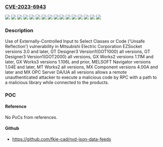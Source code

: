 ### [CVE-2023-6943](https://cve.mitre.org/cgi-bin/cvename.cgi?name=CVE-2023-6943)
![](https://img.shields.io/static/v1?label=Product&message=EZSocket&color=blue)
![](https://img.shields.io/static/v1?label=Product&message=GT%20Designer3%20Version1(GOT1000)&color=blue)
![](https://img.shields.io/static/v1?label=Product&message=GT%20Designer3%20Version1(GOT2000)&color=blue)
![](https://img.shields.io/static/v1?label=Product&message=GX%20Works2&color=blue)
![](https://img.shields.io/static/v1?label=Product&message=GX%20Works3&color=blue)
![](https://img.shields.io/static/v1?label=Product&message=MELSOFT%20Navigator&color=blue)
![](https://img.shields.io/static/v1?label=Product&message=MT%20Works2&color=blue)
![](https://img.shields.io/static/v1?label=Product&message=MX%20Component&color=blue)
![](https://img.shields.io/static/v1?label=Product&message=MX%20OPC%20Server%20DA%2FUA&color=blue)
![](https://img.shields.io/static/v1?label=Version&message=%3D%201.04E%20and%20later%20&color=brighgreen)
![](https://img.shields.io/static/v1?label=Version&message=%3D%201.106L%20and%20prior%20&color=brighgreen)
![](https://img.shields.io/static/v1?label=Version&message=%3D%201.11M%20and%20later%20&color=brighgreen)
![](https://img.shields.io/static/v1?label=Version&message=%3D%203.0%20and%20later%20&color=brighgreen)
![](https://img.shields.io/static/v1?label=Version&message=%3D%204.00A%20and%20later%20&color=brighgreen)
![](https://img.shields.io/static/v1?label=Version&message=%3D%20all%20versions%20&color=brighgreen)
![](https://img.shields.io/static/v1?label=Vulnerability&message=CWE-470%20Use%20of%20Externally-Controlled%20Input%20to%20Select%20Classes%20or%20Code%20('Unsafe%20Reflection')&color=brighgreen)

### Description

Use of Externally-Controlled Input to Select Classes or Code ('Unsafe Reflection') vulnerability in Mitsubishi Electric Corporation EZSocket versions 3.0 and later, GT Designer3 Version1(GOT1000) all versions, GT Designer3 Version1(GOT2000) all versions, GX Works2 versions 1.11M and later, GX Works3 versions 1.106L and prior, MELSOFT Navigator versions 1.04E and later, MT Works2 all versions, MX Component versions 4.00A and later and MX OPC Server DA/UA all versions allows a remote unauthenticated attacker to execute a malicious code by RPC with a path to a malicious library while connected to the products.

### POC

#### Reference
No PoCs from references.

#### Github
- https://github.com/fkie-cad/nvd-json-data-feeds

